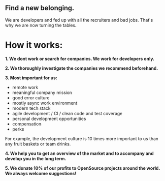 ## Find a new belonging. 

We are developers and fed up with all the recruiters and bad jobs. That's why we are now turning the tables.

# How it works:

**1. We dont work or search for companies. We work for developers only.**

**2. We thoroughly investigate the companies we recommend beforehand.**

**3. Most important for us:**

- remote work
- meaningful company mission
- good error culture
- mostly async work environment
- modern tech stack
- agile development / CI / clean code and test coverage
- personal development opportunities
- compensation
- perks 

For example, the development culture is 10 times more important to us than any fruit baskets or team drinks.

**4. We help you to get an overview of the market and to accompany and develop you in the long term.**

**5. We donate 10% of our profits to OpenSource projects around the world. We always welcome suggestions!**
